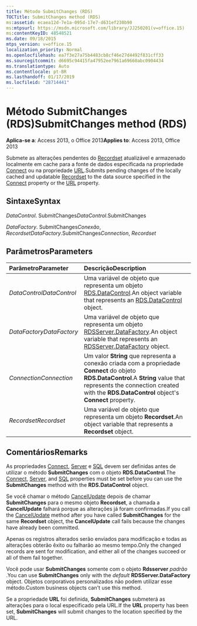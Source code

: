 ```yaml
---
title: Método SubmitChanges (RDS)
TOCTitle: SubmitChanges method (RDS)
ms:assetid: ecaea12d-7e1a-095d-17e7-d631ef230b90
ms:mtpsurl: https://msdn.microsoft.com/library/JJ250201(v=office.15)
ms:contentKeyID: 48548521
ms.date: 09/18/2015
mtps_version: v=office.15
localization_priority: Normal
ms.openlocfilehash: ea7f3e27a75b4483cb8cf46e27d4492f831cff33
ms.sourcegitcommit: d6695c94415fa47952ee7961a69660abc0904434
ms.translationtype: Auto
ms.contentlocale: pt-BR
ms.lasthandoff: 01/17/2019
ms.locfileid: "28714441"
---
```

# <a name="submitchanges-method-rds"></a><span data-ttu-id="ba937-102">Método SubmitChanges (RDS)</span><span class="sxs-lookup"><span data-stu-id="ba937-102">SubmitChanges method (RDS)</span></span>

<span data-ttu-id="ba937-103">**Aplica-se a**: Access 2013, o Office 2013</span><span class="sxs-lookup"><span data-stu-id="ba937-103">**Applies to**: Access 2013, Office 2013</span></span>

<span data-ttu-id="ba937-104">Submete as alterações pendentes do [Recordset](recordset-object-ado.md) atualizável e armazenado localmente em cache para a fonte de dados especificada na propriedade [Connect](connect-property-rds.md) ou na propriedade [URL](url-property-rds.md).</span><span class="sxs-lookup"><span data-stu-id="ba937-104">Submits pending changes of the locally cached and updatable [Recordset](recordset-object-ado.md) to the data source specified in the [Connect](connect-property-rds.md) property or the [URL](url-property-rds.md) property.</span></span>

## <a name="syntax"></a><span data-ttu-id="ba937-105">Sintaxe</span><span class="sxs-lookup"><span data-stu-id="ba937-105">Syntax</span></span>

<span data-ttu-id="ba937-106">*DataControl*. SubmitChanges</span><span class="sxs-lookup"><span data-stu-id="ba937-106">*DataControl*.SubmitChanges</span></span>

<span data-ttu-id="ba937-107">*DataFactory*. SubmitChanges*Conexão*, *Recordset*</span><span class="sxs-lookup"><span data-stu-id="ba937-107">*DataFactory*.SubmitChanges*Connection*, *Recordset*</span></span>

## <a name="parameters"></a><span data-ttu-id="ba937-108">Parâmetros</span><span class="sxs-lookup"><span data-stu-id="ba937-108">Parameters</span></span>

|<span data-ttu-id="ba937-109">Parâmetro</span><span class="sxs-lookup"><span data-stu-id="ba937-109">Parameter</span></span>|<span data-ttu-id="ba937-110">Descrição</span><span class="sxs-lookup"><span data-stu-id="ba937-110">Description</span></span>|
|:--------|:----------|
|<span data-ttu-id="ba937-111">*DataControl*</span><span class="sxs-lookup"><span data-stu-id="ba937-111">*DataControl*</span></span> |<span data-ttu-id="ba937-112">Uma variável de objeto que representa um objeto [RDS.DataControl](datacontrol-object-rds.md).</span><span class="sxs-lookup"><span data-stu-id="ba937-112">An object variable that represents an [RDS.DataControl](datacontrol-object-rds.md) object.</span></span>|
|<span data-ttu-id="ba937-113">*DataFactory*</span><span class="sxs-lookup"><span data-stu-id="ba937-113">*DataFactory*</span></span> |<span data-ttu-id="ba937-114">Uma variável de objeto que representa um objeto [RDSServer.DataFactory](datafactory-object-rdsserver.md).</span><span class="sxs-lookup"><span data-stu-id="ba937-114">An object variable that represents an [RDSServer.DataFactory](datafactory-object-rdsserver.md) object.</span></span>|
|<span data-ttu-id="ba937-115">*Connection*</span><span class="sxs-lookup"><span data-stu-id="ba937-115">*Connection*</span></span> |<span data-ttu-id="ba937-116">Um valor **String** que representa a conexão criada com a propriedade **Connect** do objeto **RDS.DataControl**.</span><span class="sxs-lookup"><span data-stu-id="ba937-116">A **String** value that represents the connection created with the **RDS.DataControl** object's **Connect** property.</span></span>|
|<span data-ttu-id="ba937-117">*Recordset*</span><span class="sxs-lookup"><span data-stu-id="ba937-117">*Recordset*</span></span> |<span data-ttu-id="ba937-118">Uma variável de objeto que representa um objeto **Recordset**.</span><span class="sxs-lookup"><span data-stu-id="ba937-118">An object variable that represents a **Recordset** object.</span></span>|

## <a name="remarks"></a><span data-ttu-id="ba937-119">Comentários</span><span class="sxs-lookup"><span data-stu-id="ba937-119">Remarks</span></span>

<span data-ttu-id="ba937-120">As propriedades [Connect](connect-property-rds.md), [Server](server-property-rds.md) e [SQL](https://docs.microsoft.com/office/vba/access/concepts/miscellaneous/sql-property-ado) devem ser definidas antes de utilizar o método **SubmitChanges** com o objeto **RDS.DataControl**.</span><span class="sxs-lookup"><span data-stu-id="ba937-120">The [Connect](connect-property-rds.md), [Server](server-property-rds.md), and [SQL](https://docs.microsoft.com/office/vba/access/concepts/miscellaneous/sql-property-ado) properties must be set before you can use the **SubmitChanges** method with the **RDS.DataControl** object.</span></span>

<span data-ttu-id="ba937-121">Se você chamar o método [CancelUpdate](cancelupdate-method-rds.md) depois de chamar **SubmitChanges** para o mesmo objeto **Recordset**, a chamada a **CancelUpdate** falhará porque as alterações já foram confirmadas.</span><span class="sxs-lookup"><span data-stu-id="ba937-121">If you call the [CancelUpdate](cancelupdate-method-rds.md) method after you have called **SubmitChanges** for the same **Recordset** object, the **CancelUpdate** call fails because the changes have already been committed.</span></span>

<span data-ttu-id="ba937-122">Apenas os registros alterados serão enviados para modificação e todas as alterações obterão êxito ou falharão ao mesmo tempo.</span><span class="sxs-lookup"><span data-stu-id="ba937-122">Only the changed records are sent for modification, and either all of the changes succeed or all of them fail together.</span></span>

<span data-ttu-id="ba937-123">Você pode usar **SubmitChanges** somente com o objeto **Rdsserver** *padrão* .</span><span class="sxs-lookup"><span data-stu-id="ba937-123">You can use **SubmitChanges** only with the *default* **RDSServer.DataFactory** object.</span></span> <span data-ttu-id="ba937-124">Objetos corporativos personalizados não podem utilizar esse método.</span><span class="sxs-lookup"><span data-stu-id="ba937-124">Custom business objects can't use this method.</span></span>

<span data-ttu-id="ba937-125">Se a propriedade **URL** foi definida, **SubmitChanges** submeterá as alterações para o local especificado pela URL.</span><span class="sxs-lookup"><span data-stu-id="ba937-125">If the **URL** property has been set, **SubmitChanges** will submit changes to the location specified by the URL.</span></span>

